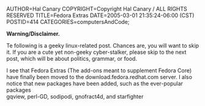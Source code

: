 AUTHOR=Hal Canary
COPYRIGHT=Copyright Hal Canary / ALL RIGHTS RESERVED
TITLE=Fedora Extras
DATE=2005-03-01 21:35:24-06:00 (CST)
POSTID=414
CATEGORIES=computersAndCode;

**Warning/Disclaimer.**

Te following is a geeky linux-related post. Chances are, you will want to skip it. If you are a cute yet non-geeky cyber-stalker, please skip to the next post, which will be about politics, grammar, or food.

I see that Fedora Extras (The add-ons meant to supplement Fedora Core) have finally been moved to the download.fedora.redhat.com server. I also notice that new packages have been added, such as the ever-popular packages  
gqview, perl-GD, sodipodi, gnofract4d, and starfighter
